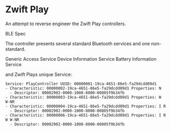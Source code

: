 # Zwift Play

An attempt to reverse engineer the Zwift Play controllers. 

BLE Spec

The controller presents several standard Bluetooth services and one non-standard.

Generic Access Service
Device Information Service
Battery Information Service

and Zwift Plays unique Service:

```
Service: PlayController UUID: 00000001-19ca-4651-86e5-fa29dcdd09d1
- Characteristic: 00000002-19ca-4651-86e5-fa29dcdd09d1 Properties: N 
  - Descriptor: 00002902-0000-1000-8000-00805f9b34fb
- Characteristic: 00000003-19ca-4651-86e5-fa29dcdd09d1 Properties: W W-NR 
- Characteristic: 00000004-19ca-4651-86e5-fa29dcdd09d1 Properties: I R 
  - Descriptor: 00002902-0000-1000-8000-00805f9b34fb
- Characteristic: 00000006-19ca-4651-86e5-fa29dcdd09d1 Properties: I R W W-NR
  - Descriptor: 00002902-0000-1000-8000-00805f9b34fb
```
